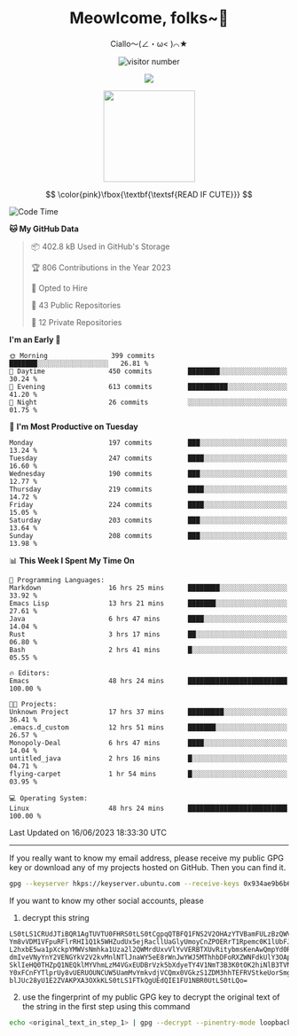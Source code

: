 <div align="center">
  <h1>Meowlcome, folks~👋</h1>
  <p>Ciallo～(∠・ω< )⌒★</p>
</div>

<p align="center">
  <img src="https://count.getloli.com/get/@Ziqi-Yang?theme=rule34" alt="visitor number" />
</p>

<p align="center">
  <img src="https://skillicons.dev/icons?i=rust,c,py,flutter,go,java,js,bash,linux,emacs" />
</p>
<p align="center">
  <img height="165" src="https://github-readme-stats.vercel.app/api?username=Ziqi-Yang&show_icons=true&include_all_commits=true&hide_border=true" />
</p>

$$
\color{pink}\fbox{\textbf{\textsf{READ IF CUTE}}}
$$

<!--START_SECTION:waka-->
![Code Time](http://img.shields.io/badge/Code%20Time-1%2C225%20hrs%2049%20mins-blue)

**🐱 My GitHub Data** 

> 📦 402.8 kB Used in GitHub's Storage 
 > 
> 🏆 806 Contributions in the Year 2023
 > 
> 💼 Opted to Hire
 > 
> 📜 43 Public Repositories 
 > 
> 🔑 12 Private Repositories 
 > 
**I'm an Early 🐤** 

```text
🌞 Morning                399 commits         ███████░░░░░░░░░░░░░░░░░░   26.81 % 
🌆 Daytime                450 commits         ████████░░░░░░░░░░░░░░░░░   30.24 % 
🌃 Evening                613 commits         ██████████░░░░░░░░░░░░░░░   41.20 % 
🌙 Night                  26 commits          ░░░░░░░░░░░░░░░░░░░░░░░░░   01.75 % 
```
📅 **I'm Most Productive on Tuesday** 

```text
Monday                   197 commits         ███░░░░░░░░░░░░░░░░░░░░░░   13.24 % 
Tuesday                  247 commits         ████░░░░░░░░░░░░░░░░░░░░░   16.60 % 
Wednesday                190 commits         ███░░░░░░░░░░░░░░░░░░░░░░   12.77 % 
Thursday                 219 commits         ████░░░░░░░░░░░░░░░░░░░░░   14.72 % 
Friday                   224 commits         ████░░░░░░░░░░░░░░░░░░░░░   15.05 % 
Saturday                 203 commits         ███░░░░░░░░░░░░░░░░░░░░░░   13.64 % 
Sunday                   208 commits         ███░░░░░░░░░░░░░░░░░░░░░░   13.98 % 
```


📊 **This Week I Spent My Time On** 

```text
💬 Programming Languages: 
Markdown                 16 hrs 25 mins      ████████░░░░░░░░░░░░░░░░░   33.92 % 
Emacs Lisp               13 hrs 21 mins      ███████░░░░░░░░░░░░░░░░░░   27.61 % 
Java                     6 hrs 47 mins       ████░░░░░░░░░░░░░░░░░░░░░   14.04 % 
Rust                     3 hrs 17 mins       ██░░░░░░░░░░░░░░░░░░░░░░░   06.80 % 
Bash                     2 hrs 41 mins       █░░░░░░░░░░░░░░░░░░░░░░░░   05.55 % 

🔥 Editors: 
Emacs                    48 hrs 24 mins      █████████████████████████   100.00 % 

🐱‍💻 Projects: 
Unknown Project          17 hrs 37 mins      █████████░░░░░░░░░░░░░░░░   36.41 % 
.emacs.d_custom          12 hrs 51 mins      ███████░░░░░░░░░░░░░░░░░░   26.57 % 
Monopoly-Deal            6 hrs 47 mins       ████░░░░░░░░░░░░░░░░░░░░░   14.04 % 
untitled_java            2 hrs 16 mins       █░░░░░░░░░░░░░░░░░░░░░░░░   04.71 % 
flying-carpet            1 hr 54 mins        █░░░░░░░░░░░░░░░░░░░░░░░░   03.95 % 

💻 Operating System: 
Linux                    48 hrs 24 mins      █████████████████████████   100.00 % 
```


 Last Updated on 16/06/2023 18:33:30 UTC
<!--END_SECTION:waka-->

-----

If you really want to know my email address, please receive my public GPG key or download any of my projects hosted on GitHub. Then you can find it. 
```bash
gpg --keyserver hkps://keyserver.ubuntu.com --receive-keys 0x934ae9b6b6e9ff34
```
If you want to know my other social accounts, please
1) decrypt this string
```
LS0tLS1CRUdJTiBQR1AgTUVTU0FHRS0tLS0tCgpqQTBFQ1FNS2V2OHAzYTVBamFULzBzQWVBV0d1
Ym8vVDM1VFpuRFlrRHI1Q1k5WHZudUx5ejRacllUaGlyUmoyCnZPOERrT1Rpemc0K1lUbFJzQnFX
L2hxbE5wa1pXckpYMWVsNmhka1Uza2l2QWMrdUxvVlYvVERBTXUvRitybmsKenAwQmpYd0RuL1g0
dmIveVNyYnY2VENGYkV2V2kvMnlNTlJnaWY5eE8rWnJwYWJ5MThhbDFoRXZWNFdkUlY3OApWa2dD
SklIeHQ0THZpQ1NEQklMYVhmLzM4VGxEUDBrVzk5bXdyeTY4V1NmT3B3K0tOK2hiNlB3TVNmNmVB
Y0xFCnFYTlprUy8vUERUOUNCUW5UamMvYmkvdjVCQmx0VGkzS1ZDM3hhTEFRVStkeUorSmgzMk1h
blJUc28yU1E2ZVAKPXA3OXkKLS0tLS1FTkQgUEdQIE1FU1NBR0UtLS0tLQo=
```
2) use the fingerprint of my public GPG key to decrypt the original text of the string in the first step using this command
```bash
echo <original_text_in_step_1> | gpg --decrypt --pinentry-mode loopback --armor
```


